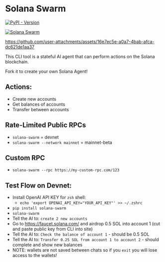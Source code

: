 # Solana Swarm

[![PyPI - Version](https://img.shields.io/pypi/v/solana-swarm)](https://pypi.org/project/solana-swarm/)

[![Solana Swarm](https://cdn.cometheart.com/solana-swarm-logo.jpeg)](https://solana-swarm.com)



https://github.com/user-attachments/assets/16e7ec5e-a0a7-4bab-afca-dc621de1aa37



This CLI tool is a stateful AI agent that can perform actions on the Solana blockchain.

Fork it to create your own Solana Agent!

## Actions:
* Create new accounts
* Get balances of accounts
* Transfer between accounts

## Rate-Limited Public RPCs
* `solana-swarm` = devnet
* `solana-swarm --network mainnet` = mainnet-beta

## Custom RPC
* `solana-swarm --rpc https://my-custom-rpc.com/123`

## Test Flow on Devnet:
* Install OpenAI API KEY for `zsh` shell:
    * `echo 'export OPENAI_API_KEY="YOUR_API_KEY"' >> ~/.zshrc`
* `pip install solana-swarm`
* `solana-swarm`
* Tell the AI to: `create 2 new accounts`
* Go to https://faucet.solana.com/ and airdrop 0.5 SOL into account 1 (cut and paste public key from CLI into site)
* Tell the AI to: `Check the balance of account 1` - should be 0.5 SOL
* Tell the AI to: `Transfer 0.25 SOL from account 1 to account 2` - should complete and show new balances
* NOTE: wallets are not saved between chats so if you `exit` you will lose access to the wallets!
